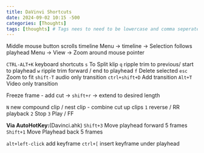 ```yaml
---
title: DaVinvi Shortcuts
date: 2024-09-02 10:15 -500
categories: [Thoughts] 
tags: [thoughts] # Tags nees to need to be lowercase and comma seperated
---
```


Middle mouse button scrolls timeline
Menu -> timeline -> Selection follows playhead
Menu -> View -> Zoom around mouse pointer

`CTRL-ALT+K` keyboard shortcuts
`s`  To Split klip
`q` ripple trim to previous/ start to playhead
`w` ripple trim forward / end to playhead
`f` Delete selected
`esc` Zoom to fit
`shift-T` audio only transition
`ctrl+shift+D` Add transition
`Alt+T` Video only transition

Freeze frame - add cut -> `shift+r` -> extend to desired length

`N` new compound clip / nest clip - combine cut up clips
`1` reverse / RR playback
`2` Stop
`3` Play / FF

**Via AutoHotKey:**(Davinci.ahk)
`Shift+3` Move playhead forward 5 frames
`Shift+1` Move Playhead back 5 frames

`alt+left-click` add keyframe
`ctrl+[` insert keyframe under playhead
